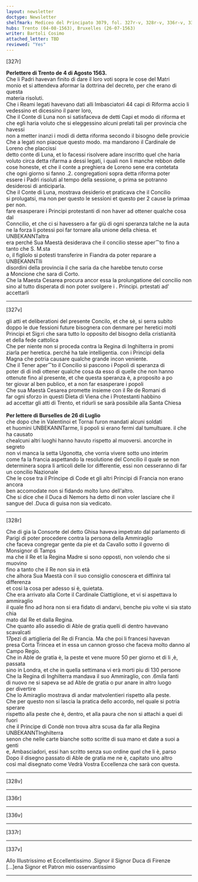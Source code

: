 ```yaml
---
layout: newsletter
doctype: Newsletter
shelfmark: Mediceo del Principato 3079, fol. 327r-v, 328r-v, 336r-v, 337r-v
hubs: Trento (04-08-1563), Bruxelles (26-07-1563)
writer: Bartoli Cosimo
attached_letter: TBD
reviewed: "Yes"
---
```


[327r]  
  
  
<strong>Perlettere di Trento de 4 di Agosto 1563.</strong>  
Che li Padri havevan finito di dare il loro voti sopra le cose del Matri   
monio et si attendeva aformar la dottrina del decreto, per che erano di questa  
materia risoluti.  
Che i Reami legati havevano dati alli Imbasciatori 44 capi di Riforma accio li   
vedessino et dicessino il parer loro,  
Che il Conte di Luna non si satisfaceva de detti Capi et modo di riforma et  
che egli haria voluto che si eleggessino alcuni prelati tali per provincia che havessi  
non a metter inanzi i modi di detta riforma secondo il bisogno delle provicie  
Che a legati non piacque questo modo. ma mandarono il Cardinale de Loreno che placcissi  
detto conte di Luna, et lo facessi risolvere adare  inscritto quel che haria  
voluto circa detta rifarma a dessi legati, i quali non li manche rebbon delle  
cose honeste, et che il conte a preghiera de Loreno sene era contetata  
che ogni giorno si fanno .2. congregationi sopra detta riforma poter  
essere i Padri risoluti al tempo della sessione, o prima se potranno  
desiderosi di anticiparla.  
Che il Conte di Luna, mostrava desiderio et praticava che il Concilio  
si prolugatsi, ma non per questo le sessioni et questo per 2 cause la primaa per non.  
fare esasperare i Principi protestanti di non haver ad ottener qualche cosa dal  
Conncilio, et che ci si havessero a far giù di ogni speranza talche ne la auta  
ne la forza li potessi poi far tornare alla unione della chiesa. et UNBEKANNTaltra  
era perché Sua Maestà desiderava che il concilio stesse aper⁀to fino a tanto che S. M.sta  
o, il figliolo si potesti transferire in Fiandra da poter reparare a UNBEKANNTlli  
disordini della provincia il che saria da che harebbe tenuto corse  
a Moncione che sara di Corto.  
Che la Maesta Cesarea procura ancor essa la prolungatione del concilio non  
sino al tutto disperata di non poter svolgere i . Principi. prtestati ad' accettarli  
  
  
  
---  

[327v]  
  
  
gli atti et deliberationi del presente Concilo, et che sè, si serra subito  
doppo le due fessioni future bisognera con denmare per heretici molti  
Principi et Sig:ri che sara tutto lo opposito del bisogno della cristianità  
et della fede cattolica  
Che per niente non si proceda contra la Regina di Inghilterra in promi  
ziarla per heretica. perché ha tale intelligentia. con i Principi della  
Magna che potria causare qualche grande incon veniente.  
Che il Tener aper⁀to il Concilio si pascono i Popoli di speranza di  
poter di di indi ottener qualche cosa da esso di quelle che non hanno  
ottenute fino al presente, et che questa speranza è, a proposito a po  
ter giovar al ben publico, et a non far esasperare i popoli  
Che sua Maestà Cesarea promette insieme con il Re de Romani di  
far ogni sforzo in questi Dieta di Viena che i Protestanti habbino  
ad accettar gli atti di Trento, et ridurli se sarà possibile alla Santa Chiesa  
<br/><strong>Per lettere di Burselles de 26 di Luglio</strong>  
che dopo che in Valentinoi et Tornai furon mandati alcuni soldati  
et huomini UNBEKANNTarme, li popoli si erano fermi dal tumultuare. il che ha causato  
chealcuni altri luoghi hanno havuto rispetto al muoversi. ancorche in segreto  
non vi manca la setta Ugonotta, che vorria vivere sotto uno interim  
come fa la francia aspettando la resolutione del Concilio il quale se non  
determinera sopra li articoli delle lor differentie, essi non cesseranno di far  
un concilio Nazionale  
Che le cose tra il Principe di Code et gli altri Principi di Francia non erano ancora  
ben accomodate non si fidando molto luno dell'altro.  
Che si dice che il Duca di Nemors ha detto di non voler lasciare che il  
sangue del .Duca di guisa non sia vedicato.  
  
---  

[328r]  
  
  
Che di gia la Consorte del detto Ghisa haveva impetrato dal parlamento di  
Parigi di poter procedere contra la persona della Ammiraglio  
che faceva congregar gente da pie et da Cavallo sotto il governo di Monsignor di Tamps  
ma che il Re et la Regina Madre si sono opposti, non volendo che si muovino  
fino a tanto che il Re non sia in età  
che alhora Sua Maestà con il suo consiglio conoscera et diffinira tal differenza  
et cosi la cosa per adesso si è, quietata.  
Che era arrivato alla Corte il Cardinale Ciattiglione, et vi si aspettava lo ammiraglio  
il quale fino ad hora non si era fidato di andarvi, benche piu volte vi sia stato chia  
mato dal Re et dalla Regina.  
Che quanto allo assedio di Able de gratia quelli di dentro havevano scavalcati  
17pezi di artiglieria del Re di Francia. Ma che poi li francesi havevan  
presa Corta Trincea et in essa un cannon grosso che faceva molto danno al  
Campo Regio.  
Che in Able de gratia è, la peste et vene muore 50 per giorno et di li ,è, passata  
sino in Londra, et che in quella settimana vi erà morti piu di 130 persone  
Che la Regina di Inghilterra mandava il suo Ammiraglio, con .6mila fanti  
di nuovo ne si sapeva se ad Able de gratia o pur anare in altro luogo  
per divertire  
Che lo Amiraglio mostrava di andar matvolentieri rispetto alla peste.  
Che per questo non si lascia la pratica dello accordo, nel quale si potria sperare  
rispetto alla peste che è, dentro, et alla paura che non si attachi a quei di fuori  
che il Principe di Condè non trova altra scusa da far alla Regina UNBEKANNTInghilterra  
senon che nelle carte bianche sotto scritte di sua mano et date a suoi a genti  
e, Ambasciadori, essi han scritto senza suo ordine quel che li è, parso  
Dopo il disegno passato di Able de gratia me ne è, capitato uno altro  
così mal disegnato come Vedrà Vostra Eccellenza che sarà con questa.  
  
---  

[328v]  
  
  
  
---  

[336r]  
  
  
  
---  

[336v]  
  
  
  
---  

[337r]  
  
  
  
---  

[337v]  
  
  
Allo Illustrissimo et Eccellentissimo .Signor il Signor Duca di Firenze  
[...]ena Signor et Patron mio osservantissimo  
  
---  

